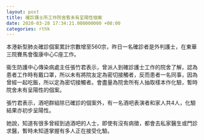 ```yaml
---
layout: post
title: 確診護士所工作院舍暫未有呈陽性個案
date: 2020-03-28 17:34:21.000000000 +08:00
categories: rthk
---
```


本港新型肺炎確診個案累計宗數增至560宗，昨日一名確診者是外判護士，在東華三院賽馬會復康中心C座工作。

衞生防護中心傳染病處主任張竹君表示，曾派人到確診護士工作的院舍了解，認為患者工作時有戴口罩，所以未有將院友定為密切接觸者，反而患者一名同事，因為曾經一起吃飯，所以定為密切接觸者。會盡量為院舍所有人抽取樣本作化驗，暫時院舍未有呈陽性的個案。

張竹君表示，酒吧群組除已確診的個案外，有一名酒吧表演者和家人共4人，化驗結果亦初步呈陽性。

她說，知道有很多曾經到過酒吧的人士，即使有沒有病徵，都會去私家醫生或門診求醫，暫時未知道掌握有多人正在接受化驗。
